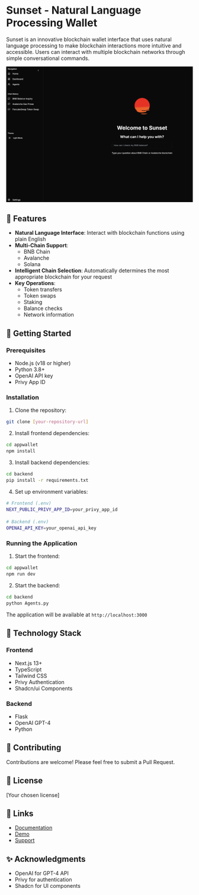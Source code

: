 # Sunset - Natural Language Processing Wallet

Sunset is an innovative blockchain wallet interface that uses natural language processing to make blockchain interactions more intuitive and accessible. Users can interact with multiple blockchain networks through simple conversational commands.

![Sunset UI](ui.png)

## 🌅 Features

- **Natural Language Interface**: Interact with blockchain functions using plain English
- **Multi-Chain Support**:
  - BNB Chain
  - Avalanche
  - Solana
- **Intelligent Chain Selection**: Automatically determines the most appropriate blockchain for your request
- **Key Operations**:
  - Token transfers
  - Token swaps
  - Staking
  - Balance checks
  - Network information

## 🚀 Getting Started

### Prerequisites

- Node.js (v18 or higher)
- Python 3.8+
- OpenAI API key
- Privy App ID

### Installation

1. Clone the repository:

```bash
git clone [your-repository-url]
```

2. Install frontend dependencies:

```bash
cd appwallet
npm install
```

3. Install backend dependencies:

```bash
cd backend
pip install -r requirements.txt
```

4. Set up environment variables:

```bash
# Frontend (.env)
NEXT_PUBLIC_PRIVY_APP_ID=your_privy_app_id

# Backend (.env)
OPENAI_API_KEY=your_openai_api_key
```

### Running the Application

1. Start the frontend:

```bash
cd appwallet
npm run dev
```

2. Start the backend:

```bash
cd backend
python Agents.py
```

The application will be available at `http://localhost:3000`

## 🔧 Technology Stack

### Frontend

- Next.js 13+
- TypeScript
- Tailwind CSS
- Privy Authentication
- Shadcn/ui Components

### Backend

- Flask
- OpenAI GPT-4
- Python

## 🤝 Contributing

Contributions are welcome! Please feel free to submit a Pull Request.

## 📝 License

[Your chosen license]

## 🔗 Links

- [Documentation]()
- [Demo]()
- [Support]()

## ✨ Acknowledgments

- OpenAI for GPT-4 API
- Privy for authentication
- Shadcn for UI components

